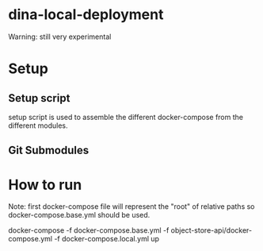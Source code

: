 # dina-local-deployment

Warning: still very experimental

# Setup

## Setup script

setup script is used to assemble the different docker-compose from the different modules.  

## Git Submodules


# How to run

Note: first docker-compose file will represent the "root" of relative paths so docker-compose.base.yml should be used. 

docker-compose -f docker-compose.base.yml -f object-store-api/docker-compose.yml -f docker-compose.local.yml up

